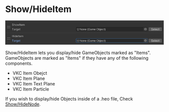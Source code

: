 
# Show/HideItem
![ShowHideItem](img/ShowHideItem.jpg)

Show/HideItem lets you display/hide GameObjects marked as "Items".
GameObjects are marked as "Items" if they have any of the following components.

- VKC Item Obejct
- VKC Item Plane
- VKC Item Text Plane
- VKC Item Particle

If you wish to display/hide Objects inside of a .heo file, Check [Show/HideNode](../Node/ShowHideNode.md).
